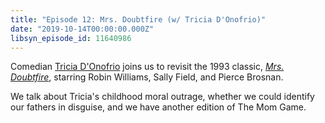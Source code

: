 ```yaml
---
title: "Episode 12: Mrs. Doubtfire (w/ Tricia D'Onofrio)"
date: "2019-10-14T00:00:00.000Z"
libsyn_episode_id: 11640986
---
```


Comedian [Tricia D'Onofrio](https://www.instagram.com/keylimepie4/) joins us to revisit the 1993 classic, [_Mrs. Doubtfire_](https://www.imdb.com/title/tt0107614/), starring Robin Williams, Sally Field, and Pierce Brosnan.

We talk about Tricia's childhood moral outrage, whether we could identify our fathers in disguise, and we have another edition of The Mom Game.

<!--more-->
